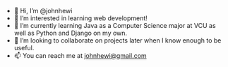 - 👋 Hi, I’m @johnhewi
- 👀 I’m interested in learning web development! 
- 🌱 I’m currently learning Java as a Computer Science major at VCU as well as Python and Django on my own.
- 💞️ I’m looking to collaborate on projects later when I know enough to be useful.
- 📫 You can reach me at johnhewi@gmail.com

<!---
johnhewi/johnhewi is a ✨ special ✨ repository because its `README.md` (this file) appears on your GitHub profile.
You can click the Preview link to take a look at your changes.
--->
